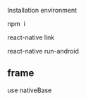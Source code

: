 
Installation environment

npm  i

react-native link

react-native run-android

frame
-----
use nativeBase
